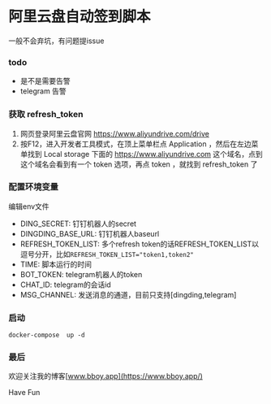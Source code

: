 # 阿里云盘自动签到脚本

一般不会弃坑，有问题提issue

### todo

- 是不是需要告警
- telegram 告警

### 获取 refresh_token

1. 网页登录阿里云盘官网 https://www.aliyundrive.com/drive
2. 按F12，进入开发者工具模式，在顶上菜单栏点 Application ，然后在左边菜单找到 Local storage 下面的 https://www.aliyundrive.com 这个域名，点到这个域名会看到有一个 token 选项，再点 token ，就找到 refresh_token 了

### 配置环境变量

编辑env文件

- DING_SECRET: 钉钉机器人的secret
- DINGDING_BASE_URL: 钉钉机器人baseurl
- REFRESH_TOKEN_LIST: 多个refresh token的话REFRESH_TOKEN_LIST以逗号分开，比如`REFRESH_TOKEN_LIST="token1,token2"`
- TIME: 脚本运行的时间
- BOT_TOKEN: telegram机器人的token
- CHAT_ID: telegram的会话id
- MSG_CHANNEL: 发送消息的通道，目前只支持[dingding,telegram]

### 启动

`docker-compose  up -d `

### 最后

欢迎关注我的博客[www.bboy.app](https://www.bboy.app/)

Have Fun

